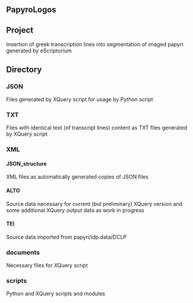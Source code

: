 ## PapyroLogos
## Project
Insertion of greek transcription lines into segmentation of imaged papyri generated by eScriptorium 
## Directory
### JSON
Files generated by XQuery script for usage by Python script
### TXT
Files with identical text (of transcript lines) content as TXT files generated by XQuery script
### XML
#### JSON_structure
XML files as automatically generated copies of JSON files 
#### ALTO
Source data necessary for current (but preliminary) XQuery version and some additional XQuery output data as work in progress
#### TEI
Source data imported from papyri/idp.data/DCLP 
### documents 
Necessary files for XQuery script
### scripts
Python and XQuery scripts and modules

